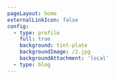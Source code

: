 ```yaml
---
pageLayout: home
externalLinkIcon: false
config:
  - type: profile
    full: true
    background: tint-plate
    backgroundImage: /2.jpg
    backgroundAttachment: 'local'
  - type: blog
---
```

